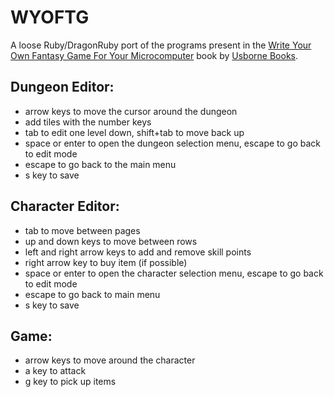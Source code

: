 # **WYOFTG**

A loose Ruby/DragonRuby port of the programs present in the [Write Your Own Fantasy Game For Your Microcomputer](https://worldofspectrum.net/pub/sinclair/books/w/WriteYourOwnFantasyGamesForYourMicrocomputer.pdf) book by [Usborne Books](https://usborne.com).

## Dungeon Editor:

- arrow keys to move the cursor around the dungeon
- add tiles with the number keys
- tab to edit one level down, shift+tab to move back up
- space or enter to open the dungeon selection menu, escape to go back to edit mode
- escape to go back to the main menu
- s key to save

## Character Editor:

- tab to move between pages
- up and down keys to move between rows
- left and right arrow keys to add and remove skill points
- right arrow key to buy item (if possible)
- space or enter to open the character selection menu, escape to go back to edit mode
- escape to go back to main menu
- s key to save

## Game:

- arrow keys to move around the character
- a key to attack
- g key to pick up items
